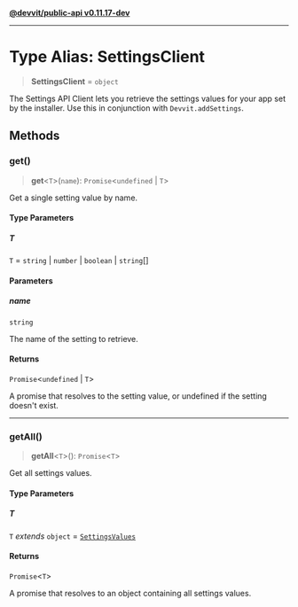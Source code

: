 [**@devvit/public-api v0.11.17-dev**](../README.md)

---

# Type Alias: SettingsClient

> **SettingsClient** = `object`

The Settings API Client lets you retrieve the settings values for your app set by the installer.
Use this in conjunction with `Devvit.addSettings`.

## Methods

<a id="get"></a>

### get()

> **get**\<`T`\>(`name`): `Promise`\<`undefined` \| `T`\>

Get a single setting value by name.

#### Type Parameters

##### T

`T` = `string` \| `number` \| `boolean` \| `string`[]

#### Parameters

##### name

`string`

The name of the setting to retrieve.

#### Returns

`Promise`\<`undefined` \| `T`\>

A promise that resolves to the setting value, or undefined if the setting doesn't exist.

---

<a id="getall"></a>

### getAll()

> **getAll**\<`T`\>(): `Promise`\<`T`\>

Get all settings values.

#### Type Parameters

##### T

`T` _extends_ `object` = [`SettingsValues`](SettingsValues.md)

#### Returns

`Promise`\<`T`\>

A promise that resolves to an object containing all settings values.
